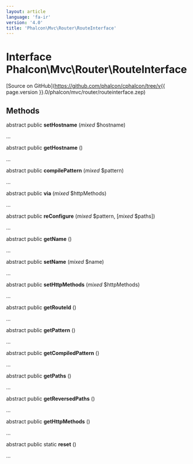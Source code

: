 ```yaml
---
layout: article
language: 'fa-ir'
version: '4.0'
title: 'Phalcon\Mvc\Router\RouteInterface'
---
```

# Interface **Phalcon\Mvc\Router\RouteInterface**

[Source on GitHub](https://github.com/phalcon/cphalcon/tree/v{{ page.version }}.0/phalcon/mvc/router/routeinterface.zep)

## Methods

abstract public **setHostname** (*mixed* $hostname)

...

abstract public **getHostname** ()

...

abstract public **compilePattern** (*mixed* $pattern)

...

abstract public **via** (*mixed* $httpMethods)

...

abstract public **reConfigure** (*mixed* $pattern, [*mixed* $paths])

...

abstract public **getName** ()

...

abstract public **setName** (*mixed* $name)

...

abstract public **setHttpMethods** (*mixed* $httpMethods)

...

abstract public **getRouteId** ()

...

abstract public **getPattern** ()

...

abstract public **getCompiledPattern** ()

...

abstract public **getPaths** ()

...

abstract public **getReversedPaths** ()

...

abstract public **getHttpMethods** ()

...

abstract public static **reset** ()

...